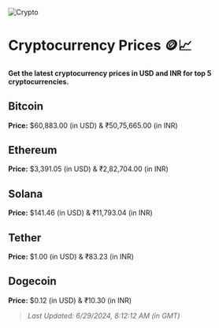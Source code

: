 
![Crypto](https://www.techguide.com.au/wp-content/uploads/2020/11/crypto3.jpeg)

# Cryptocurrency Prices 🪙📈

#### Get the latest cryptocurrency prices in USD and INR for top 5 cryptocurrencies.

## Bitcoin

**Price:** $60,883.00 (in USD) & ₹50,75,665.00 (in INR)

## Ethereum

**Price:** $3,391.05 (in USD) & ₹2,82,704.00 (in INR)

## Solana

**Price:** $141.46 (in USD) & ₹11,793.04 (in INR)

## Tether

**Price:** $1.00 (in USD) & ₹83.23 (in INR)

## Dogecoin

**Price:** $0.12 (in USD) & ₹10.30 (in INR)

> _Last Updated: 6/29/2024, 8:12:12 AM (in GMT)_
